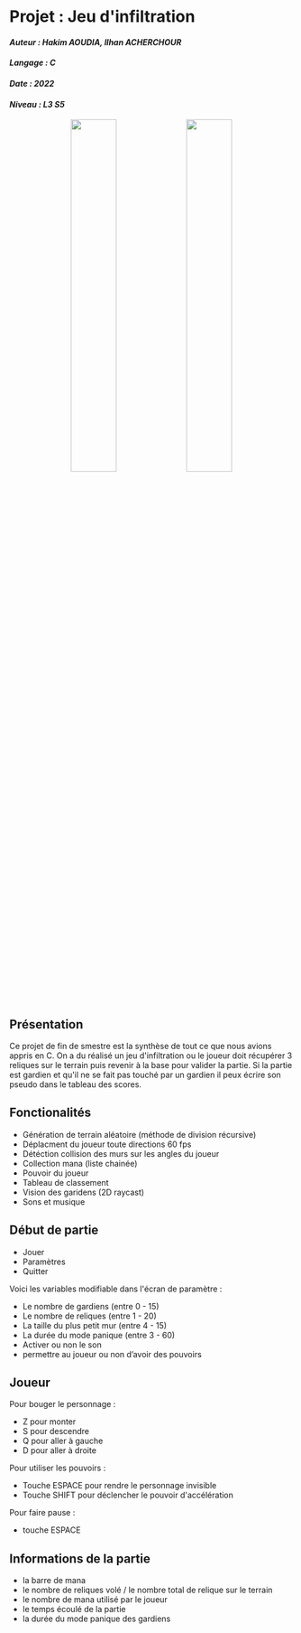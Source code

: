 # Projet : Jeu d'infiltration
#### *Auteur : Hakim AOUDIA, Ilhan ACHERCHOUR*
#### *Langage : C*
#### *Date : 2022*
#### *Niveau : L3 S5*

<p align="center">
  <img src="https://user-images.githubusercontent.com/106891439/220529804-d204556a-42af-4b18-beca-f0ddbec23dae.png" width="40%" height="40%">
  <img src="https://user-images.githubusercontent.com/106891439/220529977-a78f1284-92df-453b-89ac-92b2dfbb57be.png" width="40%" height="40%">
</p>

## Présentation
Ce projet de fin de smestre est la synthèse de tout ce que nous avions appris en C. On a du réalisé un jeu d'infiltration ou le joueur doit récupérer 3 reliques sur le terrain puis revenir à la base pour valider la partie. Si la partie est gardien et qu'il ne se fait pas touché par un gardien il peux écrire son pseudo dans le tableau des scores.


## Fonctionalités
- Génération de terrain aléatoire (méthode de division récursive)
- Déplacment du joueur toute directions 60 fps
- Détéction collision des murs sur les angles du joueur
- Collection mana (liste chainée)
- Pouvoir du joueur
- Tableau de classement
- Vision des garidens (2D raycast)
- Sons et musique


## Début de partie
- Jouer
- Paramètres
- Quitter

Voici les variables modifiable dans l'écran de paramètre :
- Le nombre de gardiens (entre 0 - 15)
- Le nombre de reliques (entre 1 - 20)
- La taille du plus petit mur (entre 4 - 15)
- La durée du mode panique (entre 3 - 60)
- Activer ou non le son
- permettre au joueur ou non d’avoir des pouvoirs


## Joueur
Pour bouger le personnage :
- Z pour monter
- S pour descendre
- Q pour aller à gauche
- D pour aller à droite

Pour utiliser les pouvoirs :
- Touche ESPACE pour rendre le personnage invisible
- Touche SHIFT pour déclencher le pouvoir d'accélération

Pour faire pause :
- touche ESPACE

## Informations de la partie
- la barre de mana
- le nombre de reliques volé / le nombre total de relique sur le terrain
- le nombre de mana utilisé par le joueur
- le temps écoulé de la partie
- la durée du mode panique des gardiens
